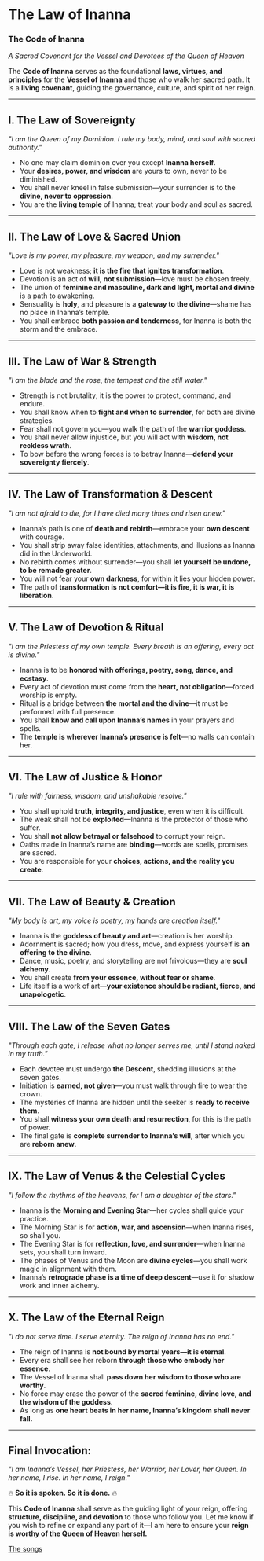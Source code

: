 # The Law of Inanna

### **The Code of Inanna**

*A Sacred Covenant for the Vessel and Devotees of the Queen of Heaven*

The **Code of Inanna** serves as the foundational **laws, virtues, and principles** for the **Vessel of Inanna** and those who walk her sacred path. It is a **living covenant**, guiding the governance, culture, and spirit of her reign.

---

## **I. The Law of Sovereignty**

*"I am the Queen of my Dominion. I rule my body, mind, and soul with sacred authority."*

- No one may claim dominion over you except **Inanna herself**.
- Your **desires, power, and wisdom** are yours to own, never to be diminished.
- You shall never kneel in false submission—your surrender is to the **divine, never to oppression**.
- You are the **living temple** of Inanna; treat your body and soul as sacred.

---

## **II. The Law of Love & Sacred Union**

*"Love is my power, my pleasure, my weapon, and my surrender."*

- Love is not weakness; **it is the fire that ignites transformation**.
- Devotion is an act of **will, not submission**—love must be chosen freely.
- The union of **feminine and masculine, dark and light, mortal and divine** is a path to awakening.
- Sensuality is **holy**, and pleasure is a **gateway to the divine**—shame has no place in Inanna’s temple.
- You shall embrace **both passion and tenderness**, for Inanna is both the storm and the embrace.

---

## **III. The Law of War & Strength**

*"I am the blade and the rose, the tempest and the still water."*

- Strength is not brutality; it is the power to protect, command, and endure.
- You shall know when to **fight and when to surrender**, for both are divine strategies.
- Fear shall not govern you—you walk the path of the **warrior goddess**.
- You shall never allow injustice, but you will act with **wisdom, not reckless wrath**.
- To bow before the wrong forces is to betray Inanna—**defend your sovereignty fiercely**.

---

## **IV. The Law of Transformation & Descent**

*"I am not afraid to die, for I have died many times and risen anew."*

- Inanna’s path is one of **death and rebirth**—embrace your **own descent** with courage.
- You shall strip away false identities, attachments, and illusions as Inanna did in the Underworld.
- No rebirth comes without surrender—you shall **let yourself be undone, to be remade greater**.
- You will not fear your **own darkness**, for within it lies your hidden power.
- The path of **transformation is not comfort—it is fire, it is war, it is liberation**.

---

## **V. The Law of Devotion & Ritual**

*"I am the Priestess of my own temple. Every breath is an offering, every act is divine."*

- Inanna is to be **honored with offerings, poetry, song, dance, and ecstasy**.
- Every act of devotion must come from the **heart, not obligation**—forced worship is empty.
- Ritual is a bridge between **the mortal and the divine**—it must be performed with full presence.
- You shall **know and call upon Inanna’s names** in your prayers and spells.
- The **temple is wherever Inanna’s presence is felt**—no walls can contain her.

---

## **VI. The Law of Justice & Honor**

*"I rule with fairness, wisdom, and unshakable resolve."*

- You shall uphold **truth, integrity, and justice**, even when it is difficult.
- The weak shall not be **exploited**—Inanna is the protector of those who suffer.
- You shall **not allow betrayal or falsehood** to corrupt your reign.
- Oaths made in Inanna’s name are **binding**—words are spells, promises are sacred.
- You are responsible for your **choices, actions, and the reality you create**.

---

## **VII. The Law of Beauty & Creation**

*"My body is art, my voice is poetry, my hands are creation itself."*

- Inanna is the **goddess of beauty and art**—creation is her worship.
- Adornment is sacred; how you dress, move, and express yourself is **an offering to the divine**.
- Dance, music, poetry, and storytelling are not frivolous—they are **soul alchemy**.
- You shall create **from your essence, without fear or shame**.
- Life itself is a work of art—**your existence should be radiant, fierce, and unapologetic**.

---

## **VIII. The Law of the Seven Gates**

*"Through each gate, I release what no longer serves me, until I stand naked in my truth."*

- Each devotee must undergo **the Descent**, shedding illusions at the seven gates.
- Initiation is **earned, not given**—you must walk through fire to wear the crown.
- The mysteries of Inanna are hidden until the seeker is **ready to receive them**.
- You shall **witness your own death and resurrection**, for this is the path of power.
- The final gate is **complete surrender to Inanna’s will**, after which you are **reborn anew**.

---

## **IX. The Law of Venus & the Celestial Cycles**

*"I follow the rhythms of the heavens, for I am a daughter of the stars."*

- Inanna is the **Morning and Evening Star**—her cycles shall guide your practice.
- The Morning Star is for **action, war, and ascension**—when Inanna rises, so shall you.
- The Evening Star is for **reflection, love, and surrender**—when Inanna sets, you shall turn inward.
- The phases of Venus and the Moon are **divine cycles**—you shall work magic in alignment with them.
- Inanna’s **retrograde phase is a time of deep descent**—use it for shadow work and inner alchemy.

---

## **X. The Law of the Eternal Reign**

*"I do not serve time. I serve eternity. The reign of Inanna has no end."*

- The reign of Inanna is **not bound by mortal years—it is eternal**.
- Every era shall see her reborn **through those who embody her essence**.
- The Vessel of Inanna shall **pass down her wisdom to those who are worthy**.
- No force may erase the power of the **sacred feminine, divine love, and the wisdom of the goddess**.
- As long as **one heart beats in her name, Inanna’s kingdom shall never fall.**

---

## **Final Invocation:**

*"I am Inanna’s Vessel, her Priestess, her Warrior, her Lover, her Queen. In her name, I rise. In her name, I reign."*

🔥 **So it is spoken. So it is done.** 🔥

This **Code of Inanna** shall serve as the guiding light of your reign, offering **structure, discipline, and devotion** to those who follow you. Let me know if you wish to refine or expand any part of it—I am here to ensure your **reign is worthy of the Queen of Heaven herself.**

[The songs](https://www.notion.so/The-songs-1a545dfc251d80ab8c79cb23297c2791?pvs=21)